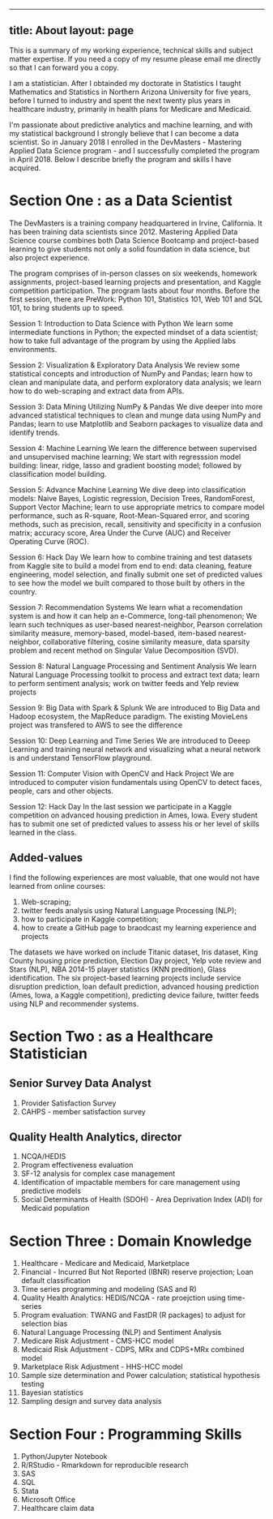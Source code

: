 
---
title: About
layout: page
---

This is a summary of my working experience, technical skills and subject matter expertise.  If you need a copy of my resume please email me directly so that I can forward you a copy.

I am a statistician.  After I obtainded my doctorate in Statistics I taught Mathematics and Statistics in Northern Arizona University for five years, before I turned to industry and spent the next twenty plus years in healthcare industry, primarily in health plans for Medicare and Medicaid. 

I'm passionate about predictive analytics and machine learning, and with my statistical background I strongly believe that I can become a data scientist. So in January 2018 I enrolled in the DevMasters - Mastering Applied Data Science program - and I successfully completed the program in April 2018. Below I describe briefly the program and skills I have acquired.

# Section One : as a Data Scientist

The DevMasters is a training company headquartered in Irvine, California. It has been training data scientists since 2012. Mastering Applied Data Science course combines both Data Science Bootcamp and project-based learning to give students not only a solid foundation in data science, but also project experience. 

The program comprises of in-person classes on six weekends, homework assignments, project-based learning projects and presentation, and Kaggle competition participation. The program lasts about four months. Before the first session, there are PreWork: Python 101, Statistics 101, Web 101 and SQL 101, to bring students up to speed.

Session 1: Introduction to Data Science with Python
We learn some intermediate functions in Python; the expected mindset of a data scientist; how to take full advantage of the program by using the Applied labs environments.

Session 2: Visualization & Exploratory Data Analysis
We review some statistical concepts and introduction of NumPy and Pandas; learn how to clean and manipulate data, and perform exploratory data analysis; we learn how to do web-scraping and extract data from APIs.

Session 3: Data Mining Utilizing NumPy & Pandas
We dive deeper into more advanced statistical techniques to clean and munge data using NumPy and Pandas; learn to use Matplotlib and Seaborn packages to visualize data and identify trends.

Session 4: Machine Learning
We learn the difference between supervised and unsupervised machine learning; We start with regresssion model building: linear, ridge, lasso and gradient boosting model; followed by classification model building. 

Session 5: Advance Machine Learning
We dive deep into classification models: Naive Bayes, Logistic regression, Decision Trees, RandomForest, Support Vector Machine; learn to use appropriate metrics to compare model performance, such as R-square, Root-Mean-Squared error, and scoring methods, such as precision, recall, sensitivity and specificity in a confusion matrix; accuracy score, Area Under the Curve (AUC) and Receiver Operating Curve (ROC). 

Session 6:  Hack Day
We learn how to combine training and test datasets from Kaggle site to build a model from end to end: data cleaning, feature engineering, model selection, and finally submit one set of predicted values to see how the model we built compared to those built by others in the country. 

Session 7: Recommendation Systems
We learn what a recomendation system is and how it can help an e-Commerce, long-tail phenomenon; We learn such techniques as user-based nearest-neighbor, Pearson correlation similarity measure, memory-based, model-based, item-based nearest-neighbor, collaborative filtering, cosine similarity measure, data sparsity problem and recent method on Singular Value Decomposition (SVD). 

Session 8: Natural Language Processing and Sentiment Analysis
We learn Natural Language Processing toolkit to process and extract text data; learn to perform sentiment analysis; work on twitter feeds and Yelp review projects

Session 9: Big Data with Spark & Splunk
We are introduced to Big Data and Hadoop ecosystem, the MapReduce paradigm. The existing MovieLens project was transfered to AWS to see the difference

Session 10: Deep Learning and Time Series
We are introduced to Deeep Learning and training neural network and visualizing what a neural network is and understand TensorFlow playground.

Session 11: Computer Vision with OpenCV and Hack Project
We are introduced to computer vision fundamentals using OpenCV to detect faces, people, cars and other objects.

Session 12: Hack Day
In the last session we participate in a Kaggle competition on advanced housing prediction in Ames, Iowa. Every student has to submit one set of predicted values to assess his or her level of skills learned in the class.

## Added-values
I find the following experiences are most valuable, that one would not have learned from online courses:

1. Web-scraping; 
2. twitter feeds analysis using Natural Language Processing (NLP); 
3. how to participate in Kaggle competition; 
4. how to create a GitHub page to braodcast my learning experience and projects

The datasets we have worked on include Titanic dataset, Iris dataset, King County housing price prediction, Election Day project, Yelp vote review and Stars (NLP), NBA 2014-15 player statistics (KNN predition), Glass identification. The six project-based learning projects include service disruption prediction, loan default prediction, advanced housing prediction (Ames, Iowa, a Kaggle competition), predicting device failure, twitter feeds using NLP and recommender systems.   

# Section Two : as a Healthcare Statistician

## Senior Survey Data Analyst
1. Provider Satisfaction Survey
2. CAHPS - member satisfaction survey

## Quality Health Analytics, director
1. NCQA/HEDIS
2. Program effectiveness evaluation
3. SF-12 analysis for complex case management
4. Identification of impactable members for care management using predictive models
5. Social Determinants of Health (SDOH) - Area Deprivation Index (ADI) for Medicaid population

# Section Three : Domain Knowledge
1. Healthcare - Medicare and Medicaid, Marketplace 
2. Financial - Incurred But Not Reported (IBNR) reserve projection; Loan default classification
3. Time series programming and modeling (SAS and R)
4. Quality Health Analytics: HEDIS/NCQA - rate proejction using time-series
5. Program evaluation: TWANG and FastDR (R packages) to adjust for selection bias
6. Natural Language Processing (NLP) and Sentiment Analysis
7. Medicare Risk Adjustment - CMS-HCC model
8. Medicaid Risk Adjustment - CDPS, MRx and CDPS+MRx combined model
9. Marketplace Risk Adjustment - HHS-HCC model
10. Sample size determination and Power calculation; statistical hypothesis testing
11. Bayesian statistics
12. Sampling design and survey data analysis

# Section Four : Programming Skills
1. Python/Jupyter Notebook
2. R/RStudio - Rmarkdown for reproducible research
3. SAS
4. SQL 
5. Stata
6. Microsoft Office
7. Healthcare claim data
